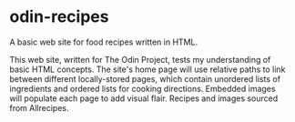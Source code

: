 # odin-recipes
A basic web site for food recipes written in HTML.  
  
This web site, written for The Odin Project, tests my understanding of  
basic HTML concepts. The site's home page will use relative paths to link  
between different locally-stored pages, which contain unordered lists of  
ingredients and ordered lists for cooking directions. Embedded images  
will populate each page to add visual flair. Recipes and images sourced  
from Allrecipes.